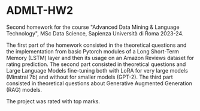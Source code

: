 # ADMLT-HW2

Second homework for the course "Advanced Data Mining & Language Technology", MSc Data Science, Sapienza Università di Roma 2023-24.

The first part of the homework consisted in the theoretical questions and the implementation from basic Pytorch modules of a Long Short-Term Memory (LSTM) layer and then its usage on an Amazon Reviews dataset for rating prediction.
The second part consisted in theoretical questions and Large Language Models fine-tuning both with LoRA for very large models (Minstral 7b) and without for smaller models (GPT-2).
The third part consisted in theoretical questions about Generative Augmented Generation (RAG) models.

The project was rated with top marks.
